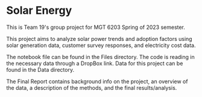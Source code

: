 # Solar Energy
This is Team 19's group project for MGT 6203 Spring of 2023 semester.

This project aims to analyze solar power trends and adoption factors using solar generation data, customer survey responses, and electricity cost data.

The notebook file can be found in the Files directory. The code is reading in the necessary data through a DropBox link. Data for this project can be found in the Data directory.

The Final Report contains background info on the project, an overview of the data, a description of the methods, and the final results/analysis.
